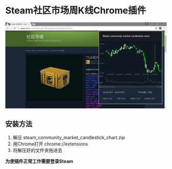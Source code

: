 # Steam社区市场周K线Chrome插件
![screenshot](/screenshot.png?raw=true)
## 安装方法
1. 解压 steam_community_market_candlestick_chart.zip 
2. 用Chrome打开 chrome://extensions 
3. 将解压好的文件夹拖进去

**为使插件正常工作需要登录Steam**
